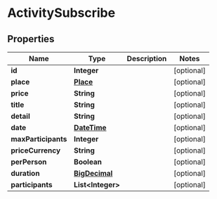
# ActivitySubscribe

## Properties
Name | Type | Description | Notes
------------ | ------------- | ------------- | -------------
**id** | **Integer** |  |  [optional]
**place** | [**Place**](Place.md) |  |  [optional]
**price** | **String** |  |  [optional]
**title** | **String** |  |  [optional]
**detail** | **String** |  |  [optional]
**date** | [**DateTime**](DateTime.md) |  |  [optional]
**maxParticipants** | **Integer** |  |  [optional]
**priceCurrency** | **String** |  |  [optional]
**perPerson** | **Boolean** |  |  [optional]
**duration** | [**BigDecimal**](BigDecimal.md) |  |  [optional]
**participants** | **List&lt;Integer&gt;** |  |  [optional]



